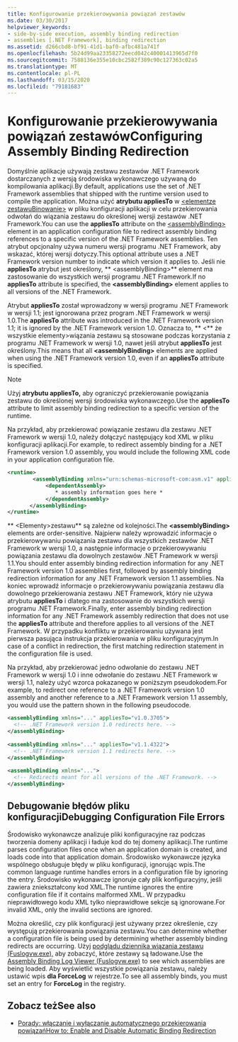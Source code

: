 ```yaml
---
title: Konfigurowanie przekierowywania powiązań zestawów
ms.date: 03/30/2017
helpviewer_keywords:
- side-by-side execution, assembly binding redirection
- assemblies [.NET Framework], binding redirection
ms.assetid: d266cbd8-bf91-41d1-baf0-afbc481a741f
ms.openlocfilehash: 5b24d99aa23358272eecd042c40001413965d7f0
ms.sourcegitcommit: 7588136e355e10cbc2582f389c90c127363c02a5
ms.translationtype: MT
ms.contentlocale: pl-PL
ms.lasthandoff: 03/15/2020
ms.locfileid: "79181683"
---
```

# <a name="configuring-assembly-binding-redirection"></a><span data-ttu-id="a45cc-102">Konfigurowanie przekierowywania powiązań zestawów</span><span class="sxs-lookup"><span data-stu-id="a45cc-102">Configuring Assembly Binding Redirection</span></span>
<span data-ttu-id="a45cc-103">Domyślnie aplikacje używają zestawu zestawów .NET Framework dostarczanych z wersją środowiska wykonawczego używaną do kompilowania aplikacji.</span><span class="sxs-lookup"><span data-stu-id="a45cc-103">By default, applications use the set of .NET Framework assemblies that shipped with the runtime version used to compile the application.</span></span> <span data-ttu-id="a45cc-104">Można użyć **atrybutu appliesTo** w [ \<elementze zestawuBinowanie>](../configure-apps/file-schema/runtime/assemblybinding-element-for-runtime.md) w pliku konfiguracji aplikacji w celu przekierowania odwołań do wiązania zestawu do określonej wersji zestawów .NET Framework.</span><span class="sxs-lookup"><span data-stu-id="a45cc-104">You can use the **appliesTo** attribute on the [\<assemblyBinding>](../configure-apps/file-schema/runtime/assemblybinding-element-for-runtime.md) element in an application configuration file to redirect assembly binding references to a specific version of the .NET Framework assemblies.</span></span> <span data-ttu-id="a45cc-105">Ten atrybut opcjonalny używa numeru wersji programu .NET Framework, aby wskazać, której wersji dotyczy.</span><span class="sxs-lookup"><span data-stu-id="a45cc-105">This optional attribute uses a .NET Framework version number to indicate which version it applies to.</span></span> <span data-ttu-id="a45cc-106">Jeśli nie **appliesTo** atrybut jest określony, \*\* \<assemblyBinding>\*\* element ma zastosowanie do wszystkich wersji programu .NET Framework.</span><span class="sxs-lookup"><span data-stu-id="a45cc-106">If no **appliesTo** attribute is specified, the **\<assemblyBinding>** element applies to all versions of the .NET Framework.</span></span>  
  
 <span data-ttu-id="a45cc-107">Atrybut **appliesTo** został wprowadzony w wersji programu .NET Framework w wersji 1.1; jest ignorowana przez program .NET Framework w wersji 1.0.</span><span class="sxs-lookup"><span data-stu-id="a45cc-107">The **appliesTo** attribute was introduced in the .NET Framework version 1.1; it is ignored by the .NET Framework version 1.0.</span></span> <span data-ttu-id="a45cc-108">Oznacza to, \*\* \<\*\* że wszystkie elementy>wiązania zestawu są stosowane podczas korzystania z programu .NET Framework w wersji 1.0, nawet jeśli atrybut **appliesTo** jest określony.</span><span class="sxs-lookup"><span data-stu-id="a45cc-108">This means that all **\<assemblyBinding>** elements are applied when using the .NET Framework version 1.0, even if an **appliesTo** attribute is specified.</span></span>  
  
> [!NOTE]
> <span data-ttu-id="a45cc-109">Użyj **atrybutu appliesTo,** aby ograniczyć przekierowanie powiązania zestawu do określonej wersji środowiska wykonawczego.</span><span class="sxs-lookup"><span data-stu-id="a45cc-109">Use the **appliesTo** attribute to limit assembly binding redirection to a specific version of the runtime.</span></span>  
  
 <span data-ttu-id="a45cc-110">Na przykład, aby przekierować powiązanie zestawu dla zestawu .NET Framework w wersji 1.0, należy dołączyć następujący kod XML w pliku konfiguracji aplikacji.</span><span class="sxs-lookup"><span data-stu-id="a45cc-110">For example, to redirect assembly binding for a .NET Framework version 1.0 assembly, you would include the following XML code in your application configuration file.</span></span>  
  
```xml  
<runtime>  
        <assemblyBinding xmlns="urn:schemas-microsoft-com:asm.v1" appliesTo="v1.0.3705">  
            <dependentAssembly>
               * assembly information goes here *  
            </dependentAssembly>  
       </assemblyBinding>  
</runtime>  
```  
  
 <span data-ttu-id="a45cc-111">\*\* \<Elementy>zestawu\*\* są zależne od kolejności.</span><span class="sxs-lookup"><span data-stu-id="a45cc-111">The **\<assemblyBinding>** elements are order-sensitive.</span></span> <span data-ttu-id="a45cc-112">Najpierw należy wprowadzić informacje o przekierowywaniu powiązania zestawu dla wszystkich zestawów .NET Framework w wersji 1.0, a następnie informacje o przekierowywaniu powiązania zestawu dla dowolnych zestawów .NET Framework w wersji 1.1.</span><span class="sxs-lookup"><span data-stu-id="a45cc-112">You should enter assembly binding redirection information for any .NET Framework version 1.0 assemblies first, followed by assembly binding redirection information for any .NET Framework version 1.1 assemblies.</span></span> <span data-ttu-id="a45cc-113">Na koniec wprowadź informacje o przekierowywaniu powiązania zestawu dla dowolnego przekierowania zestawu .NET Framework, który nie używa atrybutu **appliesTo** i dlatego ma zastosowanie do wszystkich wersji programu .NET Framework.</span><span class="sxs-lookup"><span data-stu-id="a45cc-113">Finally, enter assembly binding redirection information for any .NET Framework assembly redirection that does not use the **appliesTo** attribute and therefore applies to all versions of the .NET Framework.</span></span> <span data-ttu-id="a45cc-114">W przypadku konfliktu w przekierowaniu używana jest pierwsza pasująca instrukcja przekierowania w pliku konfiguracyjnym.</span><span class="sxs-lookup"><span data-stu-id="a45cc-114">In case of a conflict in redirection, the first matching redirection statement in the configuration file is used.</span></span>  
  
 <span data-ttu-id="a45cc-115">Na przykład, aby przekierować jedno odwołanie do zestawu .NET Framework w wersji 1.0 i inne odwołanie do zestawu .NET Framework w wersji 1.1, należy użyć wzorca pokazanego w poniższym pseudokodem.</span><span class="sxs-lookup"><span data-stu-id="a45cc-115">For example, to redirect one reference to a .NET Framework version 1.0 assembly and another reference to a .NET Framework version 1.1 assembly, you would use the pattern shown in the following pseudocode.</span></span>  
  
```xml  
<assemblyBinding xmlns="..." appliesTo="v1.0.3705">
  <!-- .NET Framework version 1.0 redirects here. -->
</assemblyBinding>
  
<assemblyBinding xmlns="..." appliesTo="v1.1.4322">
  <!-- .NET Framework version 1.1 redirects here. -->
</assemblyBinding>
  
<assemblyBinding xmlns="...">
  <!-- Redirects meant for all versions of the .NET Framework. -->
</assemblyBinding>  
```  
  
## <a name="debugging-configuration-file-errors"></a><span data-ttu-id="a45cc-116">Debugowanie błędów pliku konfiguracji</span><span class="sxs-lookup"><span data-stu-id="a45cc-116">Debugging Configuration File Errors</span></span>  
 <span data-ttu-id="a45cc-117">Środowisko wykonawcze analizuje pliki konfiguracyjne raz podczas tworzenia domeny aplikacji i ładuje kod do tej domeny aplikacji.</span><span class="sxs-lookup"><span data-stu-id="a45cc-117">The runtime parses configuration files once when an application domain is created, and loads code into that application domain.</span></span> <span data-ttu-id="a45cc-118">Środowisko wykonawcze języka wspólnego obsługuje błędy w pliku konfiguracji, ignorując wpis.</span><span class="sxs-lookup"><span data-stu-id="a45cc-118">The common language runtime handles errors in a configuration file by ignoring the entry.</span></span> <span data-ttu-id="a45cc-119">Środowisko wykonawcze ignoruje cały plik konfiguracyjny, jeśli zawiera zniekształcony kod XML.</span><span class="sxs-lookup"><span data-stu-id="a45cc-119">The runtime ignores the entire configuration file if it contains malformed XML.</span></span> <span data-ttu-id="a45cc-120">W przypadku nieprawidłowego kodu XML tylko nieprawidłowe sekcje są ignorowane.</span><span class="sxs-lookup"><span data-stu-id="a45cc-120">For invalid XML, only the invalid sections are ignored.</span></span>  
  
 <span data-ttu-id="a45cc-121">Można określić, czy plik konfiguracji jest używany przez określenie, czy występują przekierowania powiązania zestawu.</span><span class="sxs-lookup"><span data-stu-id="a45cc-121">You can determine whether a configuration file is being used by determining whether assembly binding redirects are occurring.</span></span> <span data-ttu-id="a45cc-122">Użyj [podglądu dziennika wiązania zestawu (Fuslogvw.exe),](../tools/fuslogvw-exe-assembly-binding-log-viewer.md) aby zobaczyć, które zestawy są ładowane.</span><span class="sxs-lookup"><span data-stu-id="a45cc-122">Use the [Assembly Binding Log Viewer (Fuslogvw.exe)](../tools/fuslogvw-exe-assembly-binding-log-viewer.md) to see which assemblies are being loaded.</span></span> <span data-ttu-id="a45cc-123">Aby wyświetlić wszystkie powiązania zestawu, należy ustawić wpis **dla ForceLog** w rejestrze.</span><span class="sxs-lookup"><span data-stu-id="a45cc-123">To see all assembly binds, you must set an entry for **ForceLog** in the registry.</span></span>  
  
## <a name="see-also"></a><span data-ttu-id="a45cc-124">Zobacz też</span><span class="sxs-lookup"><span data-stu-id="a45cc-124">See also</span></span>

- [<span data-ttu-id="a45cc-125">Porady: włączanie i wyłączanie automatycznego przekierowania powiązań</span><span class="sxs-lookup"><span data-stu-id="a45cc-125">How to: Enable and Disable Automatic Binding Redirection</span></span>](../configure-apps/how-to-enable-and-disable-automatic-binding-redirection.md)
